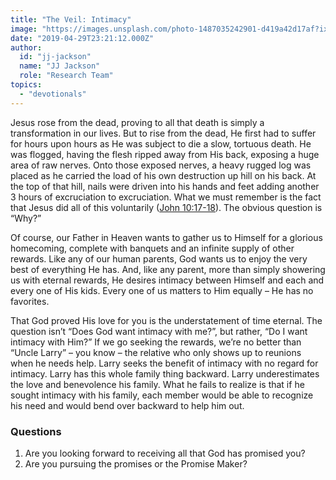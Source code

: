 ```yaml
---
title: "The Veil: Intimacy"
image: "https://images.unsplash.com/photo-1487035242901-d419a42d17af?ixlib=rb-1.2.1&q=85&fm=jpg&crop=entropy&cs=srgb&ixid=eyJhcHBfaWQiOjk2NjF9"
date: "2019-04-29T23:21:12.000Z"
author:
  id: "jj-jackson"
  name: "JJ Jackson"
  role: "Research Team"
topics:
  - "devotionals"
---
```

Jesus rose from the dead, proving to all that death is simply a transformation in our lives.  But to rise from the dead, He first had to suffer for hours upon hours as He was subject to die a slow, tortuous death.  He was flogged, having the flesh ripped away from His back, exposing a huge area of raw nerves.  Onto those exposed nerves, a heavy rugged log was placed as he carried the load of his own destruction up hill on his back.  At the top of that hill, nails were driven into his hands and feet adding another 3 hours of excruciation to excruciation.  What we must remember is the fact that Jesus did all of this voluntarily ([John 10:17-18][1]).  The obvious question is “Why?”

Of course, our Father in Heaven wants to gather us to Himself for a glorious homecoming, complete with banquets and an infinite supply of other rewards.  Like any of our human parents, God wants us to enjoy the very best of everything He has.  And, like any parent, more than simply showering us with eternal rewards, He desires intimacy between Himself and each and every one of His kids.  Every one of us matters to Him equally – He has no favorites.

That God proved His love for you is the understatement of time eternal.  The question isn’t “Does God want intimacy with me?”, but rather, “Do I want intimacy with Him?”  If we go seeking the rewards, we’re no better than “Uncle Larry” – you know – the relative who only shows up to reunions when he needs help.  Larry seeks the benefit of intimacy with no regard for intimacy.  Larry has this whole family thing backward.  Larry underestimates the love and benevolence his family.  What he fails to realize is that if he sought intimacy with his family, each member would be able to recognize his need and would bend over backward to help him out.

### Questions
1. Are you looking forward to receiving all that God has promised you?  
2. Are you pursuing the promises or the Promise Maker?

[1]: https://www.bible.com/113/jhn.10.17-18